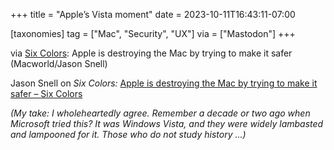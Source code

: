 +++
title = "Apple’s Vista moment"
date = 2023-10-11T16:43:11-07:00

[taxonomies]
tag = ["Mac", "Security", "UX"]
via = ["Mastodon"]
+++

via [Six Colors](https://zeppelin.flights/@sixcolors/111217242887556204): Apple is destroying the Mac by trying to make it safer (Macworld/Jason Snell)

<!-- more -->

Jason Snell on _Six Colors:_ [Apple is destroying the Mac by trying to make it safer &#8211; Six Colors](https://sixcolors.com/offsite/2023/10/apple-is-destroying-the-mac-by-trying-to-make-it-safer/)

_(My take: I wholeheartedly agree. Remember a decade or two ago when Microsoft tried this? It was Windows Vista, and they were widely lambasted and lampooned for it. Those who do not study history ...)_
